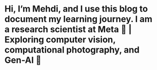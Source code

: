 # Hi, I’m Mehdi, and I use this blog to document my learning journey. I am a research scientist at Meta 🧠 | Exploring computer vision, computational photography, and Gen-AI 🚀
